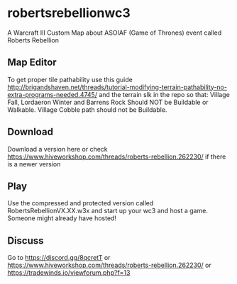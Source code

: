 # robertsrebellionwc3
A Warcraft III Custom Map about ASOIAF (Game of Thrones) event called Roberts Rebellion

## Map Editor
To get proper tile pathability use this guide http://brigandshaven.net/threads/tutorial-modifying-terrain-pathability-no-extra-programs-needed.4745/ and the terrain slk in the repo so that:
Village Fall, Lordaeron Winter and Barrens Rock Should NOT be Buildable or Walkable. Village Cobble path should not be Buildable.

## Download
Download a version here or check https://www.hiveworkshop.com/threads/roberts-rebellion.262230/ if there is a newer version

## Play
Use the compressed and protected version called RobertsRebellionVX.XX.w3x and start up your wc3 and host a game. Someone might already have hosted!

## Discuss
Go to 
https://discord.gg/8qcretT
or 
https://www.hiveworkshop.com/threads/roberts-rebellion.262230/
or 
https://tradewinds.io/viewforum.php?f=13
